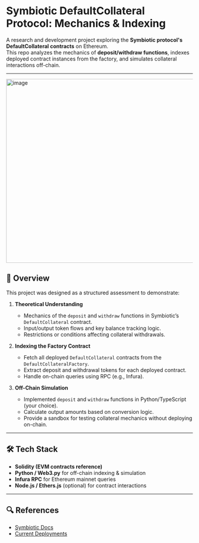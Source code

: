 # Symbiotic DefaultCollateral Protocol: Mechanics & Indexing

A research and development project exploring the **Symbiotic protocol's DefaultCollateral contracts** on Ethereum.  
This repo analyzes the mechanics of **deposit/withdraw functions**, indexes deployed contract instances from the factory, and simulates collateral interactions off-chain.

---

<img width="953" height="497" alt="image" src="https://github.com/user-attachments/assets/ebd60d1c-b713-49c5-b987-237e9be657c5" />

## 📌 Overview

This project was designed as a structured assessment to demonstrate:

1. **Theoretical Understanding**  
   - Mechanics of the `deposit` and `withdraw` functions in Symbiotic’s `DefaultCollateral` contract.  
   - Input/output token flows and key balance tracking logic.  
   - Restrictions or conditions affecting collateral withdrawals.  

2. **Indexing the Factory Contract**  
   - Fetch all deployed `DefaultCollateral` contracts from the `DefaultCollateralFactory`.  
   - Extract deposit and withdrawal tokens for each deployed contract.  
   - Handle on-chain queries using RPC (e.g., Infura).  

3. **Off-Chain Simulation**  
   - Implemented `deposit` and `withdraw` functions in Python/TypeScript (your choice).  
   - Calculate output amounts based on conversion logic.  
   - Provide a sandbox for testing collateral mechanics without deploying on-chain.  

---

## 🛠️ Tech Stack

- **Solidity (EVM contracts reference)**  
- **Python / Web3.py** for off-chain indexing & simulation  
- **Infura RPC** for Ethereum mainnet queries  
- **Node.js / Ethers.js** (optional) for contract interactions  

---

## 🔍 References

- [Symbiotic Docs](https://docs.symbiotic.fi/)  
- [Current Deployments](https://docs.symbiotic.fi/deployments/current/)  
